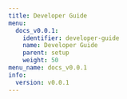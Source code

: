 ```yaml
---
title: Developer Guide
menu:
  docs_v0.0.1:
    identifier: developer-guide
    name: Developer Guide
    parent: setup
    weight: 50
menu_name: docs_v0.0.1
info:
  version: v0.0.1
---
```


